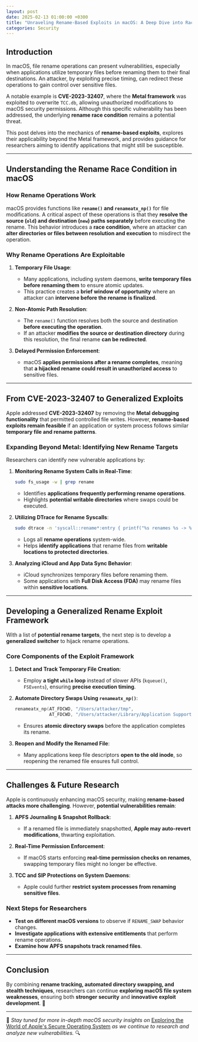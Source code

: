 ```yaml
---
layout: post
date: 2025-02-13 01:00:00 +0300
title: "Unraveling Rename-Based Exploits in macOS: A Deep Dive into Race Conditions"
categories: Security
---
```


## **Introduction**

In macOS, file rename operations can present vulnerabilities, especially when applications utilize temporary files before renaming them to their final destinations. An attacker, by exploiting precise timing, can redirect these operations to gain control over sensitive files.

A notable example is **CVE-2023-32407**, where the **Metal framework** was exploited to overwrite `TCC.db`, allowing unauthorized modifications to macOS security permissions. Although this specific vulnerability has been addressed, the underlying **rename race condition** remains a potential threat.

This post delves into the mechanics of **rename-based exploits**, explores their applicability beyond the Metal framework, and provides guidance for researchers aiming to identify applications that might still be susceptible.

---

## **Understanding the Rename Race Condition in macOS**

### **How Rename Operations Work**

macOS provides functions like **`rename()` and `renameatx_np()`** for file modifications. A critical aspect of these operations is that they **resolve the source (`old`) and destination (`new`) paths separately** before executing the rename. This behavior introduces a **race condition**, where an attacker can **alter directories or files between resolution and execution** to misdirect the operation.

### **Why Rename Operations Are Exploitable**

1. **Temporary File Usage**:
   - Many applications, including system daemons, **write temporary files before renaming them** to ensure atomic updates.
   - This practice creates a **brief window of opportunity** where an attacker can **intervene before the rename is finalized**.

2. **Non-Atomic Path Resolution**:
   - The `rename()` function resolves both the source and destination **before executing the operation**.
   - If an attacker **modifies the source or destination directory** during this resolution, the final rename **can be redirected**.

3. **Delayed Permission Enforcement**:
   - macOS **applies permissions after a rename completes**, meaning that **a hijacked rename could result in unauthorized access** to sensitive files.

---

## **From CVE-2023-32407 to Generalized Exploits**

Apple addressed **CVE-2023-32407** by removing the **Metal debugging functionality** that permitted controlled file writes. However, **rename-based exploits remain feasible** if an application or system process follows similar **temporary file and rename patterns**.

### **Expanding Beyond Metal: Identifying New Rename Targets**

Researchers can identify new vulnerable applications by:

1. **Monitoring Rename System Calls in Real-Time**:
   ```sh
   sudo fs_usage -w | grep rename
   ```
   - Identifies **applications frequently performing rename operations**.
   - Highlights **potential writable directories** where swaps could be executed.

2. **Utilizing DTrace for Rename Syscalls**:
   ```sh
   sudo dtrace -n 'syscall::rename*:entry { printf("%s renames %s -> %s", execname, copyinstr(arg0), copyinstr(arg1)); }'
   ```
   - Logs all **rename operations** system-wide.
   - Helps **identify applications** that rename files from **writable locations to protected directories**.

3. **Analyzing iCloud and App Data Sync Behavior**:
   - iCloud synchronizes temporary files before renaming them.
   - Some applications with **Full Disk Access (FDA)** may rename files within **sensitive locations**.

---

## **Developing a Generalized Rename Exploit Framework**

With a list of **potential rename targets**, the next step is to develop a **generalized switcher** to hijack rename operations.

### **Core Components of the Exploit Framework**

1. **Detect and Track Temporary File Creation**:
   - Employ **a tight `while` loop** instead of slower APIs (`kqueue()`, `FSEvents`), ensuring **precise execution timing**.

2. **Automate Directory Swaps Using `renameatx_np()`**:
   ```c
   renameatx_np(AT_FDCWD, "/Users/attacker/tmp",
                AT_FDCWD, "/Users/attacker/Library/Application Support/com.apple.TCC/", RENAME_SWAP);
   ```
   - Ensures **atomic directory swaps** before the application completes its rename.

3. **Reopen and Modify the Renamed File**:
   - Many applications keep file descriptors **open to the old inode**, so reopening the renamed file ensures full control.

---

## **Challenges & Future Research**

Apple is continuously enhancing macOS security, making **rename-based attacks more challenging**. However, **potential vulnerabilities remain**:

1. **APFS Journaling & Snapshot Rollback**:
   - If a renamed file is immediately snapshotted, **Apple may auto-revert modifications**, thwarting exploitation.

2. **Real-Time Permission Enforcement**:
   - If macOS starts enforcing **real-time permission checks on renames**, swapping temporary files might no longer be effective.

3. **TCC and SIP Protections on System Daemons**:
   - Apple could further **restrict system processes from renaming sensitive files**.

### **Next Steps for Researchers**

- **Test on different macOS versions** to observe if `RENAME_SWAP` behavior changes.
- **Investigate applications with extensive entitlements** that perform rename operations.
- **Examine how APFS snapshots track renamed files**.

---

## **Conclusion**

By combining **rename tracking, automated directory swapping, and stealth techniques**, researchers can continue **exploring macOS file system weaknesses**, ensuring both **stronger security** and **innovative exploit development**. 🚀  

---

📌 *Stay tuned for more in-depth macOS security insights on* [Exploring the World of Apple's Secure Operating System](https://justicial.github.io) *as we continue to research and analyze new vulnerabilities.* 🔍
